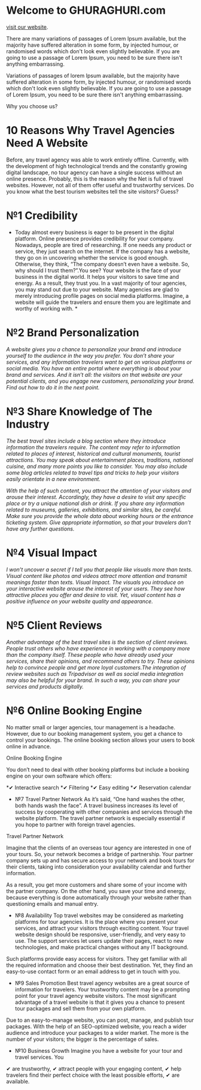 # Welcome to GHURAGHURI.com

 [visit our website](https://ghuraghuri-3ed1b.web.app/).


 There are many variations of passages of Lorem Ipsum available, but the majority have suffered alteration in some form, by injected humour, or randomised words which don't look even slightly believable. If you are going to use a passage of Lorem Ipsum, you need to be sure there isn't anything embarrassing.

Variations of passages of lorem Ipsum available, but the majority have suffered alteration in some form, by injected humour, or randomised words which don't look even slightly believable. If you are going to use a passage of Lorem Ipsum, you need to be sure there isn't anything embarrassing.


Why you choose us? 

# 10 Reasons Why Travel Agencies Need A Website

Before, any travel agency was able to work entirely offline. Currently, with the development of high technological trends and the constantly growing digital landscape, no tour agency can have a single success without an online presence.  Probably, this is the reason why the Net is full of travel websites. However, not all of them offer useful and trustworthy services. Do you know what the best tourism websites tell the site visitors? Guess?

# №1 Credibility
* Today almost every business is eager to be present in the digital platform. Online presence provides credibility for your company. Nowadays, people are tired of researching. If one needs any product or service, they just search on the internet. If the company has a website, they go on in uncovering whether the service is good enough. Otherwise, they think, “The company doesn’t even have a website. So, why should I trust them?”.You see? Your website is the face of your business in the digital world. It helps your visitors to save time and energy. As a result, they trust you. In a vast majority of tour agencies, you may stand out due to your website. Many agencies are glad to merely introducing profile pages on social media platforms. Imagine, a website will guide the travelers and ensure them you are legitimate and worthy of working with. *

# №2 Brand Personalization
*A website gives you a chance to personalize your brand and introduce yourself to the audience in the way you prefer. You don’t share your services, and any information travelers want to get on various platforms or social media. You have an entire portal where everything is about your brand and services. And it isn’t all: the visitors on that website are your potential clients, and you engage new customers, personalizing your brand. Find out how to do it in the next point.*

# №3 Share Knowledge of The Industry
*The best travel sites include a blog section where they introduce information the travelers require. The content may refer to information related to places of interest, historical and cultural monuments, tourist attractions. You may speak about entertainment places, traditions, national cuisine, and many more points you like to consider. You may also include some blog articles related to travel tips and tricks to help your visitors easily orientate in a new environment.*

*With the help of such content, you attract the attention of your visitors and arouse their interest. Accordingly, they have a desire to visit any specific place or try a unique national dish or drink. If you share any information related to museums, galleries, exhibitions, and similar sites, be careful. Make sure you provide the whole data about working hours or the entrance ticketing system. Give appropriate information, so that your travelers don’t have any further questions.*

# №4 Visual Impact

*I won’t uncover a secret if I tell you that people like visuals more than texts. Visual content like photos and videos attract more attention and transmit meanings faster than texts. Visual Impact. The visuals you introduce on your interactive website arouse the interest of your users. They see how attractive places you offer and desire to visit. Yet, visual content has a positive influence on your website quality and appearance.* 

# №5 Client Reviews

*Another advantage of the best travel sites is the section of client reviews. People trust others who have experience in working with a company more than the company itself. These people who have already used your services, share their opinions, and recommend others to try. These opinions help to convince people and get more loyal customers.The integration of review websites such as Tripadvisor as well as social media integration may also be helpful for your brand. In such a way, you can share your services and products digitally.*

# №6 Online Booking Engine    
No matter small or larger agencies, tour management is a headache. However, due to our booking management system, you get a chance to control your bookings. The online booking section allows your users to book online in advance. 

Online Booking Engine

You don’t need to deal with other booking platforms but include a booking engine on your own software which offers:

*✔ Interactive search
*✔ Filtering
*✔ Easy editing
*✔ Reservation calendar

* №7 Travel Partner Network
As it’s said, “One hand washes the other, both hands wash the face”. A travel business increases its level of success by cooperating with other companies and services through the website platform. The travel partner network is especially essential if you hope to partner with foreign travel agencies.

Travel Partner Network

Imagine that the clients of an overseas tour agency are interested in one of your tours. So, your network becomes a bridge of partnership. Your partner company sets up and has secure access to your network and book tours for their clients, taking into consideration your availability calendar and further information.  

As a result, you get more customers and share some of your income with the partner company. On the other hand, you save your time and energy, because everything is done automatically through your website rather than questioning emails and manual entry.

* №8 Availability
Top travel websites may be considered as marketing platforms for tour agencies. It is the place where you present your services, and attract your visitors through exciting content. Your travel website design should be responsive, user-friendly, and very easy to use. The support services let users update their pages, react to new technologies, and make practical changes without any IT background.

Such platforms provide easy access for visitors. They get familiar with all the required information and choose their best destination. Yet, they find an easy-to-use contact form or an email address to get in touch with you. 

* №9 Sales Promotion
Best travel agency websites are a great source of information for travelers. Your trustworthy content may be a prompting point for your travel agency website visitors. The most significant advantage of a travel website is that it gives you a chance to present tour packages and sell them from your own platform.

Due to an easy-to-manage website, you can post, manage, and publish tour packages. With the help of an SEO-optimized website, you reach a wider audience and introduce your packages to a wider market. The more is the number of your visitors; the bigger is the percentage of sales.    

* №10 Business Growth
Imagine you have a website for your tour and travel services. You

✔ are trustworthy,
✔ attract people with your engaging content,
✔ help travelers find their perfect choice with the least possible efforts,
✔ are available.